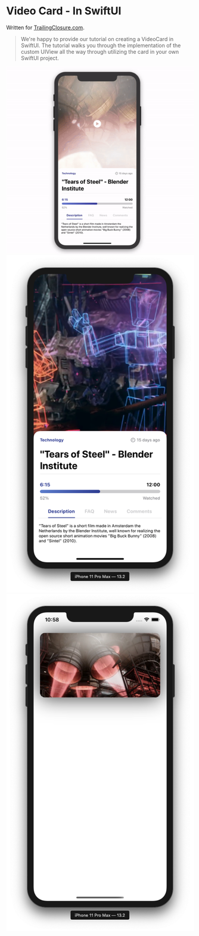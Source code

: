 
# Video Card - In SwiftUI

Written for [TrailingClosure.com](https://trailingclosure.com/learn-how-to-create-a-video-card-using-swiftui/).

> We're happy to provide our tutorial on creating a VideoCard in SwiftUI. The tutorial walks you through the implementation of the custom UIView all the way through utilizing the card in your own SwiftUI project.

![example](images/example.gif)
![example](images/example.png)
![basic](images/basic.png)

